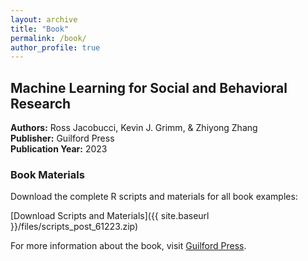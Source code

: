 ```yaml
---
layout: archive
title: "Book"
permalink: /book/
author_profile: true
---
```


## Machine Learning for Social and Behavioral Research

**Authors:** Ross Jacobucci, Kevin J. Grimm, & Zhiyong Zhang  
**Publisher:** Guilford Press  
**Publication Year:** 2023

### Book Materials

Download the complete R scripts and materials for all book examples:

[Download Scripts and Materials]({{ site.baseurl }}/files/scripts_post_61223.zip)

For more information about the book, visit [Guilford Press](https://www.guilford.com/).